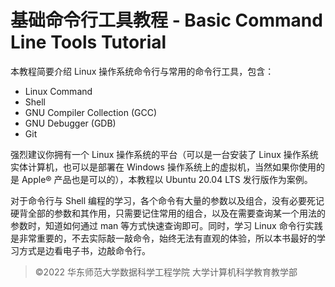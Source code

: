 # 基础命令行工具教程 - Basic Command Line Tools Tutorial

本教程简要介绍 Linux 操作系统命令行与常用的命令行工具，包含：

- Linux Command
- Shell
- GNU Compiler Collection (GCC)
- GNU Debugger (GDB)
- Git

强烈建议你拥有一个 Linux 操作系统的平台（可以是一台安装了 Linux 操作系统实体计算机，也可以是部署在 Windows 操作系统上的虚拟机，当然如果你使用的是 Apple® 产品也是可以的），本教程以 Ubuntu 20.04 LTS 发行版作为案例。

对于命令行与 Shell 编程的学习，各个命令有大量的参数以及组合，没有必要死记硬背全部的参数和其作用，只需要记住常用的组合，以及在需要查询某一个用法的参数时，知道如何通过 man 等方式快速查询即可。同时，学习 Linux 命令行实践是非常重要的，不去实际敲一敲命令，始终无法有直观的体验，所以本书最好的学习方式是边看电子书，边敲命令行。

> ©2022 华东师范大学数据科学工程学院 大学计算机科学教育教学部